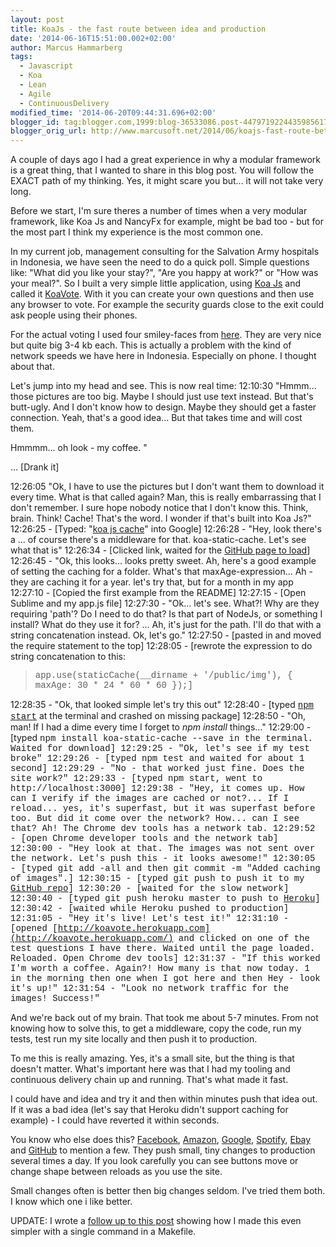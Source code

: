 ```yaml
---
layout: post
title: KoaJs - the fast route between idea and production
date: '2014-06-16T15:51:00.002+02:00'
author: Marcus Hammarberg
tags:
  - Javascript
  - Koa
  - Lean
  - Agile
  - ContinuousDelivery
modified_time: '2014-06-20T09:44:31.696+02:00'
blogger_id: tag:blogger.com,1999:blog-36533086.post-4479719224435985617
blogger_orig_url: http://www.marcusoft.net/2014/06/koajs-fast-route-between-idea-and.html
---
```



<div dir="ltr" style="text-align: left;" trbidi="on">

A couple of days ago I had a great experience in why a modular framework
is a great thing, that I wanted to share in this blog post. You will
follow the EXACT path of my thinking. Yes, it might scare you but... it
will not take very long.

Before we start, I'm sure theres a number of times when a very modular
framework, like Koa Js and NancyFx for example, might be bad too - but
for the most part I think my experience is the most common one.

In my current job, management consulting for the Salvation Army
hospitals in Indonesia, we have seen the need to do a quick poll. Simple
questions like: "What did you like your stay?", "Are you happy at work?"
or "How was your meal?".
So I built a very simple little application, using
<a href="http://www.koajs.com/" target="_blank">Koa Js</a> and called it
<a href="http://koavote.herokuapp.com/" target="_blank">KoaVote</a>.
With it you can create your own questions and then use any browser to
vote. For example the security guards close to the exit could ask people
using their phones.

For the actual voting I used four smiley-faces from
<a href="http://pixabay.com/en/users/OpenIcons/"
target="_blank">here</a>. They are very nice but quite big 3-4 kb each.
This is actually a problem with the kind of network speeds we have here
in Indonesia. Especially on phone. I thought about that.

Let's jump into my head and see. This is now real time:
12:10:30 "Hmmm... those pictures are too big.
Maybe I should just use text instead. But that's butt-ugly.
And I don't know how to design.
Maybe they should get a faster connection. Yeah, that's a good idea...
But that takes time and will cost them.

Hmmmm... oh look - my coffee. "

... \[Drank it\]

12:26:05 "Ok, I have to use the pictures but I don't want them to
download it every time. What is that called again?
Man, this is really embarrassing that I don't remember. I sure hope
nobody notice that I don't know this.
Think, brain. Think!
Cache! That's the word. I wonder if that's built into Koa Js?"
12:26:25 - \[Typed:
"<a href="http://bit.ly/SNqQvj" target="_blank">koa js cache</a>" into
Google\]
12:26:28 - "Hey, look there's a ... of course there's a middleware for
that. koa-static-cache. Let's see what that is"
12:26:34 - \[Clicked link, waited for the
<a href="https://github.com/koajs/static-cache" target="_blank">GitHub
page to load</a>\]
12:26:45 - "Ok, this looks... looks pretty sweet. Ah, here's a good
example of setting the caching for a folder.
What's that maxAge-expression... Ah - they are caching it for a year.
let's try that, but for a month in my app
12:27:10 - \[Copied the first example from the README\]
12:27:15 - \[Open Sublime and my app.js file\]
12:27:30 - "Ok... let's see. What?! Why are they requiring 'path'? Do I
need to do that? Is that part of NodeJs, or something I install? What do
they use it for? ... Ah, it's just for the path. I'll do that with a
string concatenation instead. Ok, let's go."
12:27:50 - \[pasted in and moved the require statement to the top\]
12:28:05 - \[rewrote the expression to do string concatenation to
this:

> <span
> style="font-family: Courier New, Courier, monospace;">app.use(staticCache(\_\_dirname +
> '/public/img'), { maxAge: 30 * 24 * 60 * 60 });\]

12:28:35 - "Ok, that looked simple let's try this out"
12:28:40 - \[typed
<a href="http://www.marcusoft.net/2014/02/mnb-npm.html"
target="_blank"><span
style="font-family: Courier New, Courier, monospace;">npm
start</a> at the terminal and crashed on missing package\]
12:28:50 - "Oh, man! If I had a dime every time I forget to *npm
install* things..."
12:29:00 - \[typed <span
style="font-family: Courier New, Courier, monospace;">npm install
koa-static-cache --save in the terminal. Waited for download\]
12:29:25 - "Ok, let's see if my test broke"
12:29:26 - \[typed npm test and waited for about 1 second\]
12:29:29 - "No - that worked just fine. Does the site work?"
12:29:33 - \[typed <span
style="font-family: Courier New, Courier, monospace;">npm start,
went to http://localhost:3000\]
12:29:38 - "Hey, it comes up. How can I verify if the images are cached
or not?... If I reload... yes, it's superfast, but it was superfast
before too. But did it come over the network? How... can I see that? Ah!
The Chrome dev tools has a network tab.
12:29:52 - \[open Chrome developer tools and the network tab\]
12:30:00 - "Hey look at that. The images was not sent over the network.
Let's push this - it looks awesome!"
12:30:05 - \[typed <span
style="font-family: Courier New, Courier, monospace;">git add -all and
then git commit -m "Added caching of images".\]
12:30:15 - \[typed<span
style="font-family: Courier New, Courier, monospace;"> git push
to push it to my
<a href="https://github.com/marcusoftnet/koaVote" target="_blank">GitHub
repo</a>\]
12:30:20 - \[waited for the slow network\]
12:30:40 - \[typed <span
style="font-family: Courier New, Courier, monospace;">git push heroku
master to push to
<a href="http://www.heroku.com/" target="_blank">Heroku</a>\]
12:30:42 - \[waited while Heroku pushed to production\]
12:31:05 - "Hey it's live! Let's test it!"
12:31:10 - \[opened
[http://koavote.herokuapp.com](http://koavote.herokuapp.com/) and
clicked on one of the test questions I have there. Waited until the page
loaded. Reloaded. Open Chrome dev tools\]
12:31:37 - "If this worked I'm worth a coffee. Again?! How many is that
now today. 1 in the morning then one when I got here and then Hey - look
it's up!"
12:31:54 - "Look no network traffic for the images! Success!"

And we're back out of my brain.
That took me about 5-7 minutes. From not knowing how to solve this, to
get a middleware, copy the code, run my tests, test run my site locally
and then push it to production.

To me this is really amazing. Yes, it's a small site, but the thing is
that doesn't matter. What's important here was that I had my tooling and
continuous delivery chain up and running. That's what made it fast.

I could have and idea and try it and then within minutes push that idea
out. If it was a bad idea (let's say that Heroku didn't support caching
for example) - I could have reverted it within seconds.

You know who else does this?
<a href="http://www.facebook.com/" target="_blank">Facebook</a>,
<a href="http://www.amazon.com/" target="_blank">Amazon</a>,
<a href="http://www.google.com/" target="_blank">Google</a>,
<a href="http://www.spotify.com/" target="_blank">Spotify</a>,
<a href="http://www.ebay.com/" target="_blank">Ebay</a> and
<a href="http://www.github.com/" target="_blank">GitHub</a> to mention a
few. They push small, tiny changes to production several times a day. If
you look carefully you can see buttons move or change shape between
reloads as you use the site.

Small changes often is better then big changes seldom. I've tried them
both. I know which one i like better.

UPDATE:
I wrote a <a
href="http://www.marcusoft.net/2014/06/koajs-making-make-file-test-push-and.html"
target="_blank">follow up to this post</a> showing how I made this even
simpler with a single command in a Makefile.

</div>
